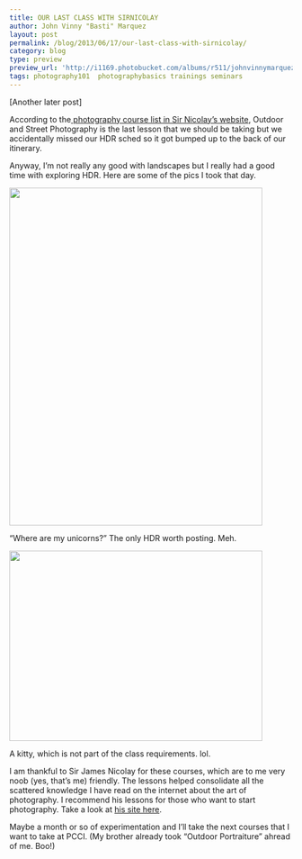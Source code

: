 ```yaml
---
title: OUR LAST CLASS WITH SIRNICOLAY
author: John Vinny "Basti" Marquez
layout: post
permalink: /blog/2013/06/17/our-last-class-with-sirnicolay/
category: blog
type: preview
preview_url: 'http://i1169.photobucket.com/albums/r511/johnvinnymarquez/nicolaygrad_zps2fe1cbaa.jpg'
tags: photography101  photographybasics trainings seminars
---
```

[Another later post]

According to the<a href="http://sirnicolay.blogspot.com/p/photography-courses.html" target="_blank"> photography course list in Sir Nicolay&#8217;s website</a>, Outdoor and Street Photography is the last lesson that we should be taking but we accidentally missed our HDR sched so it got bumped up to the back of our itinerary.

Anyway, I&#8217;m not really any good with landscapes but I really had a good time with exploring HDR. Here are some of the pics I took that day.

<div style="width: 460px" class="wp-caption aligncenter">
  <a href="http://500px.com/photo/37171460"><img title="Where are my unicorns?" alt="" src="http://pcdn.500px.net/37171460/dda612771ef2499b890732ad572a3e5868c5786e/4.jpg" width="450" height="600" /></a><p class="wp-caption-text">
    &#8220;Where are my unicorns?&#8221; The only HDR worth posting. Meh.
  </p>
</div>

<div style="width: 460px" class="wp-caption aligncenter">
  <a href="http://500px.com/photo/37206564"><img title="Kitty" alt="" src="http://pcdn.500px.net/37206564/deb7e1804e173655c6bafe678366fc786f1f6de5/4.jpg" width="450" height="338" /></a><p class="wp-caption-text">
    A kitty, which is not part of the class requirements. lol.
  </p>
</div>

I am thankful to Sir James Nicolay for these courses, which are to me very noob (yes, that&#8217;s me) friendly. The lessons helped consolidate all the scattered knowledge I have read on the internet about the art of photography. I recommend his lessons for those who want to start photography. Take a look at <a href="http://sirnicolay.blogspot.com/" target="_blank">his site here</a>.

Maybe a month or so of experimentation and I&#8217;ll take the next courses that I want to take at PCCI. (My brother already took &#8220;Outdoor Portraiture&#8221; ahread of me. Boo!)